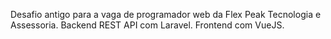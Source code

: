 Desafio antigo para a vaga de programador web da Flex Peak Tecnologia e Assessoria.
Backend REST API com Laravel.
Frontend com VueJS.
